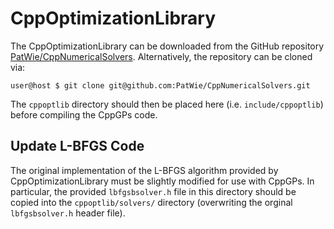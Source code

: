 # CppOptimizationLibrary

The CppOptimizationLibrary can be downloaded from the GitHub repository [PatWie/CppNumericalSolvers](https://github.com/PatWie/CppNumericalSolvers).  Alternatively, the repository can be cloned via:

```console
user@host $ git clone git@github.com:PatWie/CppNumericalSolvers.git
```

The `cppoptlib` directory should then be placed here (i.e. `include/cppoptlib`) before compiling the CppGPs code.


## Update L-BFGS Code

The original implementation of the L-BFGS algorithm provided by CppOptimizationLibrary must be slightly modified for use with CppGPs.  In particular, the provided `lbfgsbsolver.h` file in this directory should be copied into the `cppoptlib/solvers/` directory (overwriting the orginal `lbfgsbsolver.h` header file).
